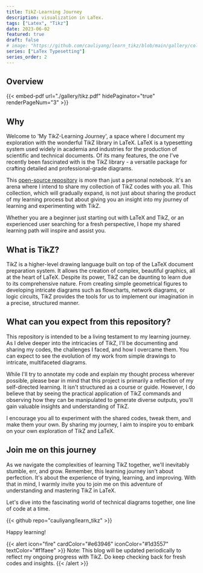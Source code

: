 ```yaml
---
title: TikZ-Learning Journey
description: visualization in LaTex.
tags: ["Latex", "Tikz"]
date: 2023-06-02
featured: true
draft: false
# image: "https://github.com/cauliyang/learn_tikz/blob/main/gallery/colored_diagram.pdf"
series: ["LaTex Typesetting"]
series_order: 2
---
```


## Overview

{{< embed-pdf url="./gallery/tikz.pdf" hidePaginator="true" renderPageNum="3" >}}

## Why

Welcome to 'My TikZ-Learning Journey', a space where I document my exploration with the wonderful TikZ library in LaTeX.
LaTeX is a typesetting system used widely in academia and industries for the production of scientific and technical documents.
Of its many features, the one I've recently been fascinated with is the TikZ library - a versatile package for crafting detailed and professional-grade diagrams.

This [open-source repository][repo] is more than just a personal notebook.
It's an arena where I intend to share my collection of TikZ codes with you all.
This collection, which will gradually expand, is not just about sharing the product of my learning process but about giving you an insight into my journey of learning and experimenting with TikZ.

Whether you are a beginner just starting out with LaTeX and TikZ, or an experienced user searching for a fresh perspective, I hope my shared learning path will inspire and assist you.

## What is TikZ?

TikZ is a higher-level drawing language built on top of the LaTeX document preparation system.
It allows the creation of complex, beautiful graphics, all at the heart of LaTeX.
Despite its power, TikZ can be daunting to learn due to its comprehensive nature.
From creating simple geometrical figures to developing intricate diagrams such as flowcharts, network diagrams, or logic circuits, TikZ provides the tools for us to implement our imagination in a precise, structured manner.

## What can you expect from this repository?

This repository is intended to be a living testament to my learning journey.
As I delve deeper into the intricacies of TikZ, I'll be documenting and sharing my codes, the challenges I faced, and how I overcame them.
You can expect to see the evolution of my work from simple drawings to intricate, multifaceted diagrams.

While I'll try to annotate my code and explain my thought process wherever possible, please bear in mind that this project is primarily a reflection of my self-directed learning.
It isn't structured as a course or guide.
However, I do believe that by seeing the practical application of TikZ commands and observing how they can be manipulated to generate diverse outputs, you'll gain valuable insights and understanding of TikZ.

I encourage you all to experiment with the shared codes, tweak them, and make them your own.
By sharing my journey, I aim to inspire you to embark on your own exploration of TikZ and LaTeX.

## Join me on this journey

As we navigate the complexities of learning TikZ together, we'll inevitably stumble, err, and grow.
Remember, this learning journey isn't about perfection.
It's about the experience of trying, learning, and improving.
With that in mind, I warmly invite you to join me on this adventure of understanding and mastering TikZ in LaTeX.

Let's dive into the fascinating world of technical diagrams together, one line of code at a time.

{{< github repo="cauliyang/learn_tikz" >}}

Happy learning!

{{< alert  icon="fire" cardColor="#e63946" iconColor="#1d3557" textColor="#f1faee"  >}}
Note: This blog will be updated periodically to reflect my ongoing progress with TikZ.
Do keep checking back for fresh codes and insights.
{{< /alert >}}

<!-- links -->

[repo]: https://github.com/cauliyang/learn_tikz/

